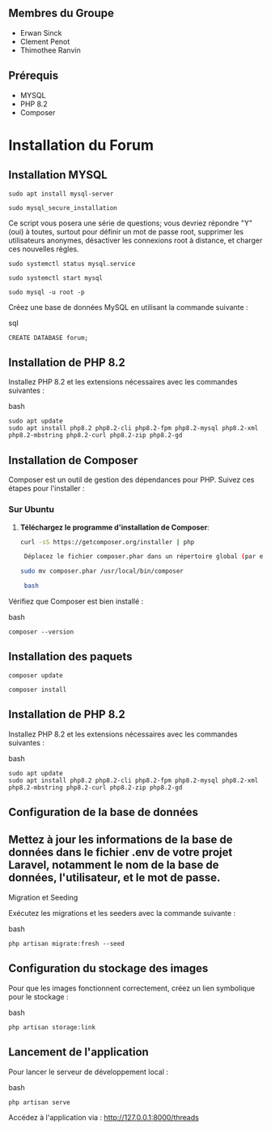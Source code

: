 ## Membres du Groupe
- Erwan Sinck
- Clement Penot
- Thimothee Ranvin

## Prérequis
- MYSQL
- PHP 8.2
- Composer

# Installation du Forum

## Installation MYSQL

```
sudo apt install mysql-server
```

```
sudo mysql_secure_installation
```
Ce script vous posera une série de questions; vous devriez répondre "Y" (oui) à toutes,
surtout pour définir un mot de passe root, supprimer les utilisateurs anonymes,
désactiver les connexions root à distance, et charger ces nouvelles règles.

```
sudo systemctl status mysql.service
```

```
sudo systemctl start mysql
```

```
sudo mysql -u root -p
```

Créez une base de données MySQL en utilisant la commande suivante :

sql
```
CREATE DATABASE forum;
```

## Installation de PHP 8.2

Installez PHP 8.2 et les extensions nécessaires avec les commandes suivantes :

bash
```
sudo apt update
sudo apt install php8.2 php8.2-cli php8.2-fpm php8.2-mysql php8.2-xml php8.2-mbstring php8.2-curl php8.2-zip php8.2-gd
```

## Installation de Composer

Composer est un outil de gestion des dépendances pour PHP. Suivez ces étapes pour l'installer :

### Sur Ubuntu
1. **Téléchargez le programme d'installation de Composer**:
   ```bash
   curl -sS https://getcomposer.org/installer | php

    Déplacez le fichier composer.phar dans un répertoire global (par exemple /usr/local/bin) pour utiliser composer en tant que commande globale :

   sudo mv composer.phar /usr/local/bin/composer
   
    bash

Vérifiez que Composer est bien installé :

bash
```
composer --version
```

## Installation des paquets 

```
composer update
```

```
composer install
```

## Installation de PHP 8.2

Installez PHP 8.2 et les extensions nécessaires avec les commandes suivantes :

bash
```
sudo apt update
sudo apt install php8.2 php8.2-cli php8.2-fpm php8.2-mysql php8.2-xml php8.2-mbstring php8.2-curl php8.2-zip php8.2-gd
```




## Configuration de la base de données


## Mettez à jour les informations de la base de données dans le fichier .env de votre projet Laravel, notamment le nom de la base de données, l'utilisateur, et le mot de passe.

Migration et Seeding

Exécutez les migrations et les seeders avec la commande suivante :

bash

```
php artisan migrate:fresh --seed
```

## Configuration du stockage des images

Pour que les images fonctionnent correctement, créez un lien symbolique pour le stockage :

bash

```
php artisan storage:link
```

## Lancement de l'application

Pour lancer le serveur de développement local :

bash
```
php artisan serve
```

Accédez à l'application via : http://127.0.0.1:8000/threads
